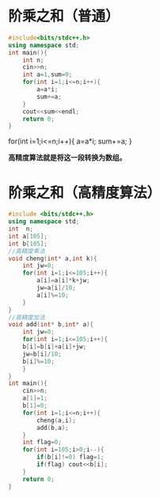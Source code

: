 # 阶乘之和（普通）

```c++
#include<bits/stdc++.h>
using namespace std;
int main(){
	int n;
	cin>>n;
	int a=1,sum=0;
	for(int i=1;i<=n;i++){
		a=a*i;
		sum+=a;
	}
	cout<<sum<<endl;
	return 0;
}
```

for(int i=1;i<=n;i++){
		a=a*i;
		sum+=a;
	}

**高精度算法就是将这一段转换为数组。**

# 阶乘之和（高精度算法）

```C++
#include <bits/stdc++.h>
using namespace std;
int  n;
int a[105];
int b[105];
//高精度乘法
void cheng(int* a,int k){
	int jw=0;
	for(int i=1;i<=105;i++){
		a[i]=a[i]*k+jw;
		jw=a[i]/10;
		a[i]%=10;
	}
}
//高精度加法
void add(int* b,int* a){
	int jw=0;
	for(int i=1;i<=105;i++){
	b[i]=b[i]+a[i]+jw;
	jw=b[i]/10;
	b[i]%=10;
	}
}
int main(){
	cin>>n;
	a[1]=1;
	b[1]=0;
	for(int i=1;i<=n;i++){
		cheng(a,i);
		add(b,a);
	}
	int flag=0;
	for(int i=105;i>0;i--){
		if(b[i]!=0) flag=1;
		if(flag) cout<<b[i];
	}
	return 0;
} 
```

